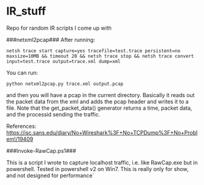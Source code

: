 # IR_stuff
Repo for random IR scripts I come up with


###netxml2pcap###
After running:
 
```netsh trace start capture=yes tracefile=test.trace persistent=no maxsize=10MB && timeout 20 && netsh trace stop && netsh trace convert input=test.trace output=trace.xml dump=xml``` 

You can run:
 
```python netxml2pcap.py trace.xml output.pcap``` 

and then you will have a pcap in the current directory. Basically it reads out the packet data from the xml and adds the pcap header and writes it to a file. Note that the get_packet_data() generator returns a time, packet data, and the processid sending the traffic.


References:
https://isc.sans.edu/diary/No+Wireshark%3F+No+TCPDump%3F+No+Problem!/19409



###Invoke-RawCap.ps1###

This is a script I wrote to capture localhost traffic, i.e. like RawCap.exe but in powershell. Tested in powershell v2 on Win7. This is really only for show, and not designed for performance`

